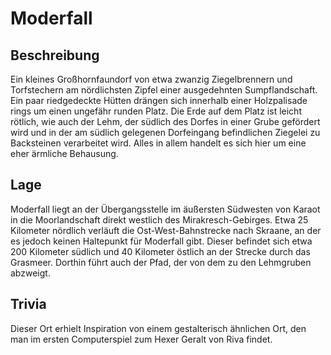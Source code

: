 # Moderfall
## Beschreibung
Ein kleines Großhornfaundorf von etwa zwanzig Ziegelbrennern und Torfstechern am nördlichsten Zipfel einer ausgedehnten Sumpflandschaft. 
Ein paar riedgedeckte Hütten drängen sich innerhalb einer Holzpalisade rings um einen ungefähr runden Platz. 
Die Erde auf dem Platz ist leicht rötlich, wie auch der Lehm, der südlich des Dorfes in einer Grube gefördert wird und in der am südlich gelegenen Dorfeingang befindlichen Ziegelei zu Backsteinen verarbeitet wird. 
Alles in allem handelt es sich hier um eine eher ärmliche Behausung.

## Lage
Moderfall liegt an der Übergangsstelle im äußersten Südwesten von Karaot in die Moorlandschaft direkt westlich des Mirakresch-Gebirges. 
Etwa 25 Kilometer nördlich verläuft die Ost-West-Bahnstrecke nach Skraane, an der es jedoch keinen Haltepunkt für Moderfall gibt. 
Dieser befindet sich etwa 200 Kilometer südlich und 40 Kilometer östlich an der Strecke durch das Grasmeer. 
Dorthin führt auch der Pfad, der von dem zu den Lehmgruben abzweigt.

## Trivia 
Dieser Ort erhielt Inspiration von einem gestalterisch ähnlichen Ort, den man im ersten Computerspiel zum Hexer Geralt von Riva findet.
